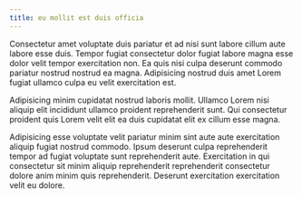 ```yaml
---
title: eu mollit est duis officia
---
```


Consectetur amet voluptate duis pariatur et ad nisi sunt labore cillum aute labore esse duis. Tempor fugiat consectetur dolor fugiat labore magna esse dolor velit tempor exercitation non. Ea quis nisi culpa deserunt commodo pariatur nostrud nostrud ea magna. Adipisicing nostrud duis amet Lorem fugiat ullamco culpa eu velit exercitation est.

Adipisicing minim cupidatat nostrud laboris mollit. Ullamco Lorem nisi aliquip elit incididunt ullamco proident reprehenderit sunt. Qui consectetur proident quis Lorem velit elit ea duis cupidatat elit ex cillum esse magna.

Adipisicing esse voluptate velit pariatur minim sint aute aute exercitation aliquip fugiat nostrud commodo. Ipsum deserunt culpa reprehenderit tempor ad fugiat voluptate sunt reprehenderit aute. Exercitation in qui consectetur sit minim aliquip reprehenderit reprehenderit consectetur dolore anim minim quis reprehenderit. Deserunt exercitation exercitation velit eu dolore.